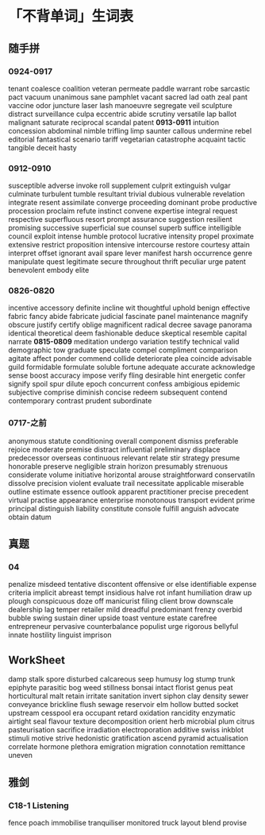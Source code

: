# 「不背单词」生词表


<!--more-->

## 随手拼
### 0924-0917
tenant
coalesce
coalition
veteran
permeate
paddle
warrant
robe
sarcastic
pact
vacuum
unanimous
sane
pamphlet
vacant
sacred
lad
oath
zeal
pant
vaccine
odor
juncture
laser
lash
manoeuvre
segregate
veil
sculpture
distract
surveillance
culpa
eccentric
abide
scrutiny
versatile
lap
ballot
malignant
saturate
reciprocal
scandal
patent
**0913-0911**
intuition
concession
abdominal
nimble
trifling
limp
saunter
callous
undermine
rebel
editorial
fantastical
scenario
tariff
vegetarian
catastrophe
acquaint
tactic
tangible
deceit
hasty
### **0912-0910**
susceptible
adverse
invoke
roll
supplement
culprit
extinguish
vulgar
culminate
turbulent
tumble
resultant
trivial
dubious
vulnerable
revelation
integrate
resent
assimilate
converge
proceeding
dominant
probe
productive
procession
proclaim
refute
instinct
convene
expertise
integral
request
respective
superfluous
resort
prompt
assurance
suggestion
resilient
promising
successive
superficial
sue
counsel
superb
suffice
intelligible
council
exploit
intense
humble
protocol
lucrative
intensity
propel
proximate
extensive
restrict
proposition
intensive
intercourse
restore
courtesy
attain
interpret
offset
ignorant
avail
spare
lever
manifest
harsh
occurrence
genre
manipulate
quest
legitimate
secure
throughout
thrift
peculiar
urge
patent
benevolent
embody
elite
### **0826-0820**
incentive
accessory
definite
incline
wit
thoughtful
uphold
benign
effective
fabric
fancy
abide
fabricate
judicial
fascinate
panel
maintenance
magnify
obscure
justify
certify
oblige
magnificent
radical
decree
savage
panorama
identical
theoretical
deem
fashionable
deduce
skeptical
resemble
capital
narrate
**0815-0809**
meditation
undergo
variation
testify
technical
valid
demographic
tow
graduate
speculate
compel
compliment
comparison
agitate
affect
ponder
commend
collide
deteriorate
plea
coincide
advisable
guild
formidable
formulate
soluble
fortune
adequate
accurate
acknowledge
sense
boost
accuracy
impose
verify
fling
desirable
hint
energetic
confer
signify
spoil
spur
dilute
epoch
concurrent
confess
ambigious
epidemic
subjective
comprise
diminish
concise
redeem
subsequent
contend
contemporary
contrast
prudent
subordinate
### **0717-之前**
anonymous
statute
conditioning
overall
component
dismiss
preferable
rejoice
moderate
premise
distract
influential
preliminary
displace
predecessor
overseas
continuous
relevant
relate
stir
strategy
presume
honorable
preserve
negligible
strain
horizon
presumably
strenuous
considerate
volume
initiative
horizontal
arouse
straightforward
conservatiln
dissolve
precision
violent
evaluate
trail
necessitate
applicable
miserable
outline
estimate
essence
outlook
apparent
practitioner
precise
precedent
virtual
practise
appearance
enterprise
monotonous
transport
evident
prime
principal
distinguish
liability
constitute
console
fulfill
anguish
advocate
obtain
datum
## 真题
### **04**
penalize
misdeed
tentative
discontent
offensive
or else
identifiable
expense
criteria
implicit
abreast
tempt
insidious
halve
rot
infant
humiliation
draw up
plough
conspicuous
doze off
manicurist
filing
client
brow
downscale
dealership
lag
temper
retailer
mild
dreadful
predominant
frenzy
overbid
bubble
swing
sustain
diner
upside
toast
venture
estate
carefree
entrepreneur
pervasive
counterbalance
populist
urge
rigorous
bellyful
innate
hostility
linguist
imprison
## **WorkSheet**
damp
stalk
spore
disturbed
calcareous
seep
humusy
log
stump
trunk
epiphyte
parasitic
bog
weed
stillness
bonsai
intact
florist
genus
peat
horticultural
malt
retain
irritate
sanitation
invert
siphon
clay
density
sewer
conveyance
brickline
flush
sewage
reservoir
elm
hollow
butted
socket
upstream
cesspool
era
occupant
retard
oxidation
rancidity
enzymatic
airtight
seal
flavour
texture
decomposition
orient
herb
microbial
plum
citrus
pasteurisation
sacrifice
irradiation
electroporation
additive
swiss
inkblot
stimuli
motive
strive
hedonistic
gratification
ascend
pyramid
actualisation
correlate
hormone
plethora
emigration
migration
connotation
remittance
uneven
## 雅剑

### C18-1 Listening
fence
poach
immobilise
tranquiliser
monitored
truck
layout
blend
provise

